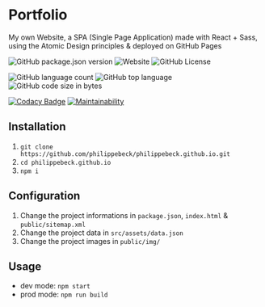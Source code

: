 # Portfolio

My own Website, a SPA (Single Page Application) made with React + Sass, using the Atomic Design principles & deployed on GitHub Pages  

![GitHub package.json version](https://img.shields.io/github/package-json/v/philippebeck/philippebeck.github.io)
![Website](https://img.shields.io/website?url=https%3A%2F%2Fphilippebeck.github.io)
![GitHub License](https://img.shields.io/github/license/philippebeck/philippebeck.github.io)

![GitHub language count](https://img.shields.io/github/languages/count/philippebeck/philippebeck.github.io)
![GitHub top language](https://img.shields.io/github/languages/top/philippebeck/philippebeck.github.io)
![GitHub code size in bytes](https://img.shields.io/github/languages/code-size/philippebeck/philippebeck.github.io)

[![Codacy Badge](https://app.codacy.com/project/badge/Grade/4835d0b6b10e4105b1c99ae9644d3c6e)](https://app.codacy.com/gh/philippebeck/philippebeck.github.io/dashboard)
[![Maintainability](https://api.codeclimate.com/v1/badges/47a2d678d2a14b8b05ea/maintainability)](https://codeclimate.com/github/philippebeck/philippebeck.github.io/maintainability)

## Installation

1.  `git clone https://github.com/philippebeck/philippebeck.github.io.git`  
2.  `cd philippebeck.github.io`  
3.  `npm i`

## Configuration

1.  Change the project informations in `package.json`, `index.html` & `public/sitemap.xml`  
2.  Change the project data in `src/assets/data.json`  
3.  Change the project images in `public/img/`

## Usage

-  dev mode: `npm start`  
-  prod mode: `npm run build`  
